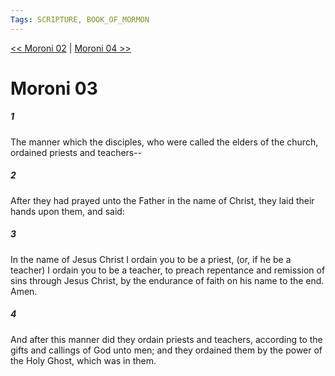 ```yaml
---
Tags: SCRIPTURE, BOOK_OF_MORMON
---
```


[<< Moroni 02](BOOK_OF_MORMON/15_Moroni/Moroni_02.md) | [Moroni 04 >>](BOOK_OF_MORMON/15_Moroni/Moroni_04.md)

# Moroni 03

##### 1

The manner which the disciples, who were called the elders of the church, ordained priests and teachers--

##### 2

After they had prayed unto the Father in the name of Christ, they laid their hands upon them, and said:

##### 3

In the name of Jesus Christ I ordain you to be a priest, (or, if he be a teacher) I ordain you to be a teacher, to preach repentance and remission of sins through Jesus Christ, by the endurance of faith on his name to the end. Amen.

##### 4

And after this manner did they ordain priests and teachers, according to the gifts and callings of God unto men; and they ordained them by the power of the Holy Ghost, which was in them.
